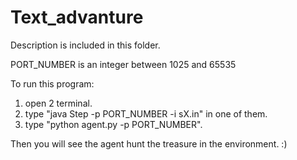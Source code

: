 # Text_advanture

Description is included in this folder.

PORT_NUMBER is an integer between 1025 and 65535

To run this program: 
  1. open 2 terminal.
  2. type "java Step -p PORT_NUMBER -i sX.in" in one of them.
  3. type "python agent.py -p PORT_NUMBER".

Then you will see the agent hunt the treasure in the environment. :)
